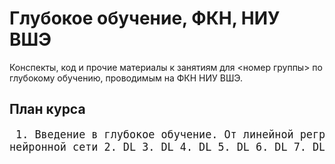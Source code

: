 # Глубокое обучение, ФКН, НИУ ВШЭ

Конспекты, код и прочие материалы к занятиям для <номер группы> по глубокому обучению, проводимым на ФКН НИУ ВШЭ.

## План курса
<big><pre>
    1. Введение в глубокое обучение. От линейной регрессии к нейронной сети 
	2. DL
	3. DL 
	4. DL
	5. DL
	6. DL
	7. DL
	8. DL
	9. DL
	10.DL
</pre></big>

